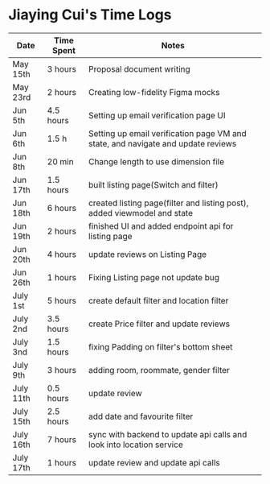 # Jiaying Cui's Time Logs

| Date | Time Spent | Notes |
|------|------|-------|
| May 15th | 3 hours| Proposal document writing              |
| May 23rd | 2 hours | Creating low-fidelity Figma mocks      |
| Jun 5th | 4.5 hours| Setting up email verification page UI              |
| Jun 6th | 1.5 h| Setting up email verification page VM and state, and navigate and update reviews      |
| Jun 8th | 20 min | Change length to use dimension file      |
| Jun 17th | 1.5 hours | built listing page(Switch and filter)     |
| Jun 18th | 6 hours | created listing page(filter and listing post), added viewmodel and state|
| Jun 19th | 2 hours | finished UI and added endpoint api for listing page |
| Jun 20th | 4 hours | update reviews on Listing Page |
| Jun 26th | 1 hours | Fixing Listing page not update bug  |
| July 1st | 5 hours | create default filter and location filter  |
| July 2nd | 3.5 hours | create Price filter and update reviews  |
| July 3nd | 1.5 hours | fixing Padding on filter's bottom sheet  |
| July 9th | 3 hours | adding room, roommate, gender filter  |
| July 11th | 0.5 hours | update review  |
| July 15th | 2.5 hours | add date and favourite filter |
| July 16th | 7 hours | sync with backend to update api calls and look into location service|
| July 17th | 1 hours | update review and update api calls|
